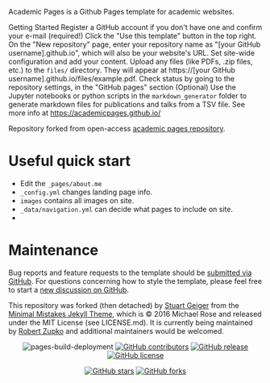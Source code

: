 Academic Pages is a Github Pages template for academic websites.

Getting Started
Register a GitHub account if you don't have one and confirm your e-mail (required!)
Click the "Use this template" button in the top right.
On the "New repository" page, enter your repository name as "[your GitHub username].github.io", which will also be your website's URL.
Set site-wide configuration and add your content.
Upload any files (like PDFs, .zip files, etc.) to the `files/` directory. They will appear at https://[your GitHub username].github.io/files/example.pdf.
Check status by going to the repository settings, in the "GitHub pages" section
(Optional) Use the Jupyter notebooks or python scripts in the `markdown_generator` folder to generate markdown files for publications and talks from a TSV file.
See more info at https://academicpages.github.io/

Repository forked from open-access [academic pages repository](https://github.com/academicpages/academicpages.github.io). 

# Useful quick start
* Edit the `_pages/about.me`
* `_config.yml` changes landing page info.
* `images` contains all images on site.
* `_data/navigation.yml` can decide what pages to include on site. 
* 

# Maintenance

Bug reports and feature requests to the template should be [submitted via GitHub](https://github.com/academicpages/academicpages.github.io/issues/new/choose). For questions concerning how to style the template, please feel free to start a [new discussion on GitHub](https://github.com/academicpages/academicpages.github.io/discussions).

This repository was forked (then detached) by [Stuart Geiger](https://github.com/staeiou) from the [Minimal Mistakes Jekyll Theme](https://mmistakes.github.io/minimal-mistakes/), which is © 2016 Michael Rose and released under the MIT License (see LICENSE.md). It is currently being maintained by [Robert Zupko](https://github.com/rjzupkoii) and additional maintainers would be welcomed.


<div align="center">
    
![pages-build-deployment](https://github.com/academicpages/academicpages.github.io/actions/workflows/pages/pages-build-deployment/badge.svg)
[![GitHub contributors](https://img.shields.io/github/contributors/academicpages/academicpages.github.io.svg)](https://github.com/academicpages/academicpages.github.io/graphs/contributors)
[![GitHub release](https://img.shields.io/github/v/release/academicpages/academicpages.github.io)](https://github.com/academicpages/academicpages.github.io/releases/latest)
[![GitHub license](https://img.shields.io/github/license/academicpages/academicpages.github.io?color=blue)](https://github.com/academicpages/academicpages.github.io/blob/master/LICENSE)

[![GitHub stars](https://img.shields.io/github/stars/academicpages/academicpages.github.io)](https://github.com/academicpages/academicpages.github.io)
[![GitHub forks](https://img.shields.io/github/forks/academicpages/academicpages.github.io)](https://github.com/academicpages/academicpages.github.io/fork)
</div>
